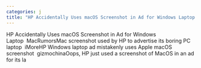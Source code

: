 ```yaml
---
categories: j
title: "HP Accidentally Uses macOS Screenshot in Ad for Windows Laptop  MacRumors"
---
```

HP Accidentally Uses macOS Screenshot in Ad for Windows Laptop&nbsp;&nbsp;MacRumorsMac screenshot used by HP to advertise its boring PC laptop&nbsp;&nbsp;iMoreHP Windows laptop ad mistakenly uses Apple macOS screenshot&nbsp;&nbsp;gizmochinaOops, HP just used a screenshot of MacOS in an ad for its la
